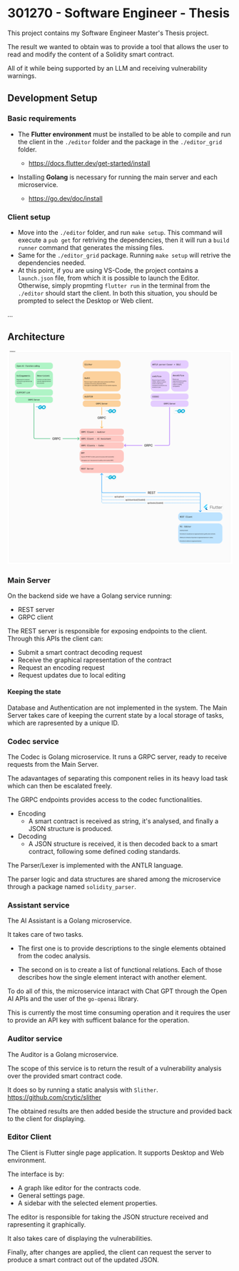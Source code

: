 
# 301270 - Software Engineer - Thesis 

This project contains my Software Engineer Master's Thesis project.

The result we wanted to obtain was to provide a tool that allows the user to read and modify the content of a Solidity smart contract.

All of it while being supported by an LLM and receiving vulnerability warnings.


## Development Setup

### Basic requirements
- The **Flutter environment** must be installed to be able to compile and run the client in the `./editor` folder and the package in the `./editor_grid` folder.
  - https://docs.flutter.dev/get-started/install

- Installing **Golang** is necessary for running the main server and each microservice.
  - https://go.dev/doc/install

### Client setup
- Move into the `./editor` folder, and run `make setup`. This command will execute a `pub get` for retriving the dependencies, then it will run a `build runner` command that generates the missing files.
- Same for the `./editor_grid` package. Running `make setup` will retrive the dependencies needed.
- At this point, if you are using VS-Code, the project contains a `launch.json` file, from which it is possible to launch the Editor. Otherwise, simply propmting `flutter run` in the terminal from the `./editor` should start the client.
In both this situation, you should be prompted to select the Desktop or Web client.


...

## Architecture

![Architecture structure from Figma](Architecture.png)

### Main Server

On the backend side we have a Golang service running:

- REST server
- GRPC client

The REST server is responsible for exposing endpoints to the client.
Through this APIs the client can:

- Submit a smart contract decoding request
- Receive the graphical rapresentation of the contract
- Request an encoding request
- Request updates due to local editing

#### Keeping the state

Database and Authentication are not implemented in the system.
The Main Server takes care of keeping the current state by a local storage of tasks, which are rapresented by a unique ID.

### Codec service

The Codec is Golang microservice.
It runs a GRPC server, ready to receive requests from the Main Server.

The adavantages of separating this component relies in its heavy load task which can then be escalated freely.

The GRPC endpoints provides access to the codec functionalities.

- Encoding
  - A smart contract is received as string, it's analysed, and finally a JSON structure is produced.
- Decoding
  - A JSON structure is received, it is then decoded back to a smart contract, following some defined coding standards.

The Parser/Lexer is implemented with the ANTLR language.

The parser logic and data structures are shared among the microservice through a package named `solidity_parser`.

### Assistant service

The AI Assistant is a Golang microservice.

It takes care of two tasks.

- The first one is to provide descriptions to the single elements obtained from the codec analysis.

- The second on is to create a list of functional relations.
Each of those describes how the single element interact with another element.

To do all of this, the microservice intaract with Chat GPT through the Open AI APIs and the user of the `go-openai` library.

This is currently the most time consuming operation and it requires the user to provide an API key with sufficent balance for the operation.

### Auditor service

The Auditor is a Golang microservice.

The scope of this service is to return the result of a vulnerability analysis over the provided smart contract code.

It does so by running a static analysis with `Slither`.
https://github.com/crytic/slither

The obtained results are then added beside the structure and provided back to the client for displaying.

### Editor Client

The Client is Flutter single page application.
It supports Desktop and Web environment.

The interface is by:

- A graph like editor for the contracts code.
- General settings page.
- A sidebar with the selected element properties.

The editor is responsible for taking the JSON structure received and rapresenting it graphically.

It also takes care of displaying the vulnerabilities.

Finally, after changes are applied, the client can request the server to produce a smart contract out of the updated JSON.
